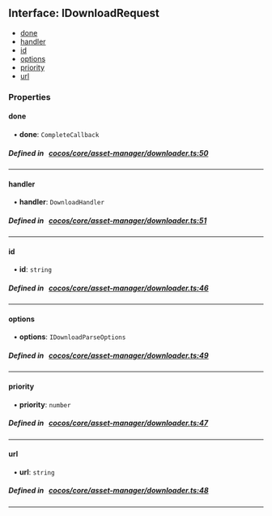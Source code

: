 ## Interface: IDownloadRequest

- [done](#done)
- [handler](#handler)
- [id](#id)
- [options](#options)
- [priority](#priority)
- [url](#url)

### Properties

#### done

<div style="margin-left: 10px;">


• **done**: ``CompleteCallback``

</div>


##### Defined in &nbsp;   [cocos/core/asset-manager/downloader.ts:50](https://github.com/cocos-creator/engine/blob/c7bf6b8a9/cocos/core/asset-manager/downloader.ts#L50)&nbsp;

___
#### handler

<div style="margin-left: 10px;">


• **handler**: ``DownloadHandler``

</div>


##### Defined in &nbsp;   [cocos/core/asset-manager/downloader.ts:51](https://github.com/cocos-creator/engine/blob/c7bf6b8a9/cocos/core/asset-manager/downloader.ts#L51)&nbsp;

___
#### id

<div style="margin-left: 10px;">


• **id**: ``string``

</div>


##### Defined in &nbsp;   [cocos/core/asset-manager/downloader.ts:46](https://github.com/cocos-creator/engine/blob/c7bf6b8a9/cocos/core/asset-manager/downloader.ts#L46)&nbsp;

___
#### options

<div style="margin-left: 10px;">


• **options**: ``IDownloadParseOptions``

</div>


##### Defined in &nbsp;   [cocos/core/asset-manager/downloader.ts:49](https://github.com/cocos-creator/engine/blob/c7bf6b8a9/cocos/core/asset-manager/downloader.ts#L49)&nbsp;

___
#### priority

<div style="margin-left: 10px;">


• **priority**: ``number``

</div>


##### Defined in &nbsp;   [cocos/core/asset-manager/downloader.ts:47](https://github.com/cocos-creator/engine/blob/c7bf6b8a9/cocos/core/asset-manager/downloader.ts#L47)&nbsp;

___
#### url

<div style="margin-left: 10px;">


• **url**: ``string``

</div>


##### Defined in &nbsp;   [cocos/core/asset-manager/downloader.ts:48](https://github.com/cocos-creator/engine/blob/c7bf6b8a9/cocos/core/asset-manager/downloader.ts#L48)&nbsp;

___
